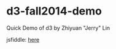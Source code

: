d3-fall2014-demo
================
Quick Demo of d3 by Zhiyuan "Jerry" Lin

jsfiddle: [here](http://jsfiddle.net/qy2qzob1/)
